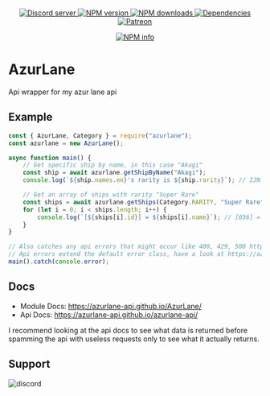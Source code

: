 <div align="center">
    <br />
    <p>
        <a href="https://discord.gg/p895czC">
            <img src="https://discordapp.com/api/guilds/240059867744698368/embed.png" alt="Discord server" />
        </a>
        <a href="https://www.npmjs.com/package/azurlane">
            <img src="https://img.shields.io/npm/v/azurlane.svg?maxAge=3600" alt="NPM version" />
        </a>
        <a href="https://www.npmjs.com/package/azurlane">
            <img src="https://img.shields.io/npm/dt/azurlane.svg?maxAge=3600" alt="NPM downloads" />
        </a>
        <a href="https://david-dm.org/KurozeroPB/azurlane">
            <img src="https://img.shields.io/david/kurozeropb/azurlane.svg?maxAge=3600" alt="Dependencies" />
        </a>
        <a href="https://www.patreon.com/Kurozero">
            <img src="https://img.shields.io/badge/donate-patreon-F96854.svg" alt="Patreon" />
        </a>
    </p>
    <p>
        <a href="https://nodei.co/npm/azurlane/">
            <img src="https://nodei.co/npm/azurlane.png?downloads=true&stars=true" alt="NPM info" />
        </a>
    </p>
</div>

# AzurLane
Api wrapper for my azur lane api

## Example
```js
const { AzurLane, Category } = require("azurlane");
const azurlane = new AzurLane();

async function main() {
    // Get specific ship by name, in this case "Akagi"
    const ship = await azurlane.getShipByName("Akagi");
    console.log(`${ship.names.en}'s rarity is ${ship.rarity}`); // IJN Akagi's rarity is Super Rare

    // Get an array of ships with rarity "Super Rare"
    const ships = await azurlane.getShips(Category.RARITY, "Super Rare");
    for (let i = 0; i < ships.length; i++) {
        console.log(`[${ships[i].id}] = ${ships[i].name}`); // [036] = San Diego
    }
}

// Also catches any api errors that might occur like 400, 429, 500 http errors
// Api errors extend the default error class, have a look at https://azurlane-api.github.io/AzurLane/classes/apierror.html for information
main().catch(console.error);
```

## Docs
- Module Docs: https://azurlane-api.github.io/AzurLane/
- Api Docs: https://azurlane-api.github.io/azurlane-api/

I recommend looking at the api docs to see what data is returned before spamming the api with useless requests only to see what it actually returns.

## Support
![discord](https://discordapp.com/api/v6/guilds/240059867744698368/widget.png?style=banner2)

